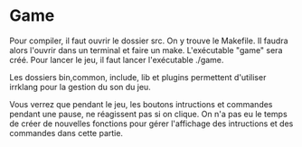 # Game
Pour compiler, il faut ouvrir le dossier src. On y trouve le Makefile. Il faudra alors l'ouvrir dans un terminal et faire un make. L'exécutable "game" sera créé. Pour lancer le jeu, il faut lancer l'exécutable ./game.

Les dossiers bin,common, include, lib et plugins permettent d'utiliser irrklang pour la gestion du son du jeu.

Vous verrez que pendant le jeu, les boutons intructions et commandes pendant une pause, ne réagissent pas si on clique. On n'a pas eu le temps de créer de nouvelles fonctions pour gérer l'affichage des intructions et des commandes dans cette partie.

